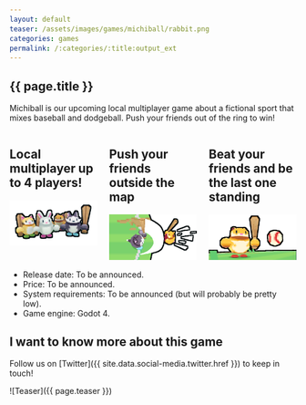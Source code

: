 ```yaml
---
layout: default
teaser: /assets/images/games/michiball/rabbit.png
categories: games
permalink: /:categories/:title:output_ext
---
```


## {{ page.title }}

Michiball is our upcoming local multiplayer game about a fictional sport that mixes baseball and dodgeball. Push your friends out of the ring to win!


<div class="columns">
    <div>
        <h2>Local multiplayer up to 4 players!</h2>
        <img src="/assets/images/games/michiball/4-players.png">
    </div>
    <div>
        <h2>Push your friends outside the map</h2>
        <img src="/assets/images/games/michiball/push-players.png">
    </div>
    <div>
        <h2>Beat your friends and be the last one standing</h2>
        <img src="/assets/images/games/michiball/last-one.png">
    </div>
</div>


- Release date: To be announced.
- Price: To be announced.
- System requirements: To be announced (but will probably be pretty low).
- Game engine: Godot 4.

## I want to know more about this game

Follow us on [Twitter]({{ site.data.social-media.twitter.href }}) to keep in touch! 

![Teaser]({{ page.teaser }})

